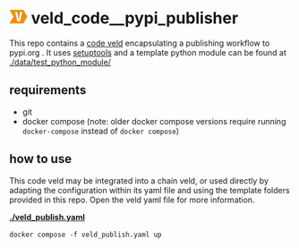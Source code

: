 # ![veld chain](https://raw.githubusercontent.com/veldhub/.github/refs/heads/main/images/symbol_V_letter.png) veld_code__pypi_publisher

This repo contains a [code veld](https://zenodo.org/records/13322913) encapsulating a publishing
workflow to pypi.org . It uses [setuptools](https://setuptools.pypa.io/en/latest/setuptools.html) 
and a template python module can be found at 
[./data/test_python_module/](./data/test_python_module/)

## requirements

- git
- docker compose (note: older docker compose versions require running `docker-compose` instead of 
  `docker compose`)

## how to use

This code veld may be integrated into a chain veld, or used directly by adapting the configuration 
within its yaml file and using the template folders provided in this repo. Open the veld yaml file 
for more information.

**[./veld_publish.yaml](./veld_publish.yaml)** 

```
docker compose -f veld_publish.yaml up
```


